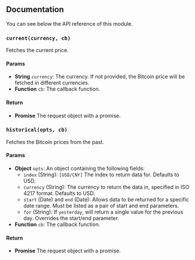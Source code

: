 ## Documentation

You can see below the API reference of this module.

### `current(currency, cb)`
Fetches the current price.

#### Params

- **String** `currency`: The currency. If not provided, the Bitcoin price will be fetched in different currencies.
- **Function** `cb`: The callback function.

#### Return
- **Promise** The request object with a promise.

### `historical(opts, cb)`
Fetches the Bitcoin prices from the past.

#### Params

- **Object** `opts`: An object containing the following fields:
   - `index` (String): `[USD/CNY]` The index to return data for. Defaults
      to USD.
   - `currency` (String): The currency to return the data in, specified in
      ISO 4217 format. Defaults to USD.
   - `start` (Date) and `end` (Date): Allows data to be returned for a
      specific date range. Must be listed as a pair of start and end
      parameters.
   - `for` (String): If `yesterday`, will return a single value for the
      previous day. Overrides the start/end parameter.
- **Function** `cb`: The callback function.

#### Return
- **Promise** The request object with a promise.

